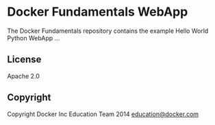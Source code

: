 Docker Fundamentals WebApp
==========================

The Docker Fundamentals repository contains the example Hello World Python WebApp ...

## License

Apache 2.0

## Copyright

Copyright Docker Inc Education Team 2014 <education@docker.com>
